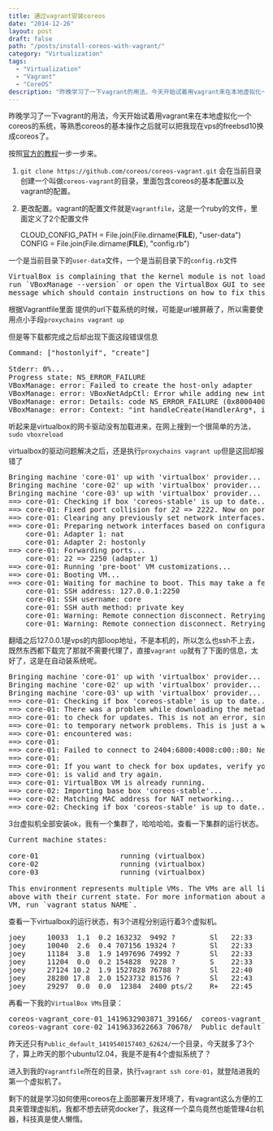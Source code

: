 ```yaml
---
title: 通过vagrant安装coreos
date: "2014-12-26"
layout: post
draft: false
path: "/posts/install-coreos-with-vagrant/"
category: "Virtualization"
tags:
  - "Virtualization"
  - "Vagrant"
  - "CoreOS"
description: "昨晚学习了一下vagrant的用法，今天开始试着用vagrant来在本地虚拟化一个coreos的系统，等熟悉coreos的基本操作之后就可以把我现在vps的freebsd10换成coreos了..."
---
```


昨晚学习了一下vagrant的用法，今天开始试着用vagrant来在本地虚拟化一个coreos的系统，等熟悉coreos的基本操作之后就可以把我现在vps的freebsd10换成coreos了。

按照[官方的教程](https://coreos.com/docs/running-coreos/platforms/vagrant/)一步一步来。

1. `git clone https://github.com/coreos/coreos-vagrant.git` 会在当前目录创建一个叫做`coreos-vagrant`的目录，里面包含coreos的基本配置以及vagrant的配置。
2. 更改配置。vagrant的配置文件就是`Vagrantfile`，这是一个ruby的文件，里面定义了2个配置文件

    CLOUD_CONFIG_PATH = File.join(File.dirname(__FILE__), "user-data")
    CONFIG = File.join(File.dirname(__FILE__), "config.rb")


一个是当前目录下的`user-data`文件，一个是当前目录下的`config.rb`文件

<pre>
VirtualBox is complaining that the kernel module is not loaded. Please
run `VBoxManage --version` or open the VirtualBox GUI to see the error
message which should contain instructions on how to fix this error.
</pre>

根据Vagrantfile里面 提供的url下载系统的时候，可能是url被屏蔽了，所以需要使用点小手段`proxychains vagrant up`

但是等下载都完成之后却出现下面这段错误信息
<pre>
Command: ["hostonlyif", "create"]

Stderr: 0%...
Progress state: NS_ERROR_FAILURE
VBoxManage: error: Failed to create the host-only adapter
VBoxManage: error: VBoxNetAdpCtl: Error while adding new interface: failed to open /dev/vboxnetctl: No such file or directory
VBoxManage: error: Details: code NS_ERROR_FAILURE (0x80004005), component HostNetworkInterface, interface IHostNetworkInterface
VBoxManage: error: Context: "int handleCreate(HandlerArg*, int, int*)" at line 66 of file VBoxManageHostonly.cpp
</pre>

听起来是virtualbox的网卡驱动没有加载进来，在网上搜到一个很简单的方法，`sudo vboxreload`

virtualbox的驱动问题解决之后，还是执行`proxychains vagrant up`但是这回却报错了
<pre>
Bringing machine 'core-01' up with 'virtualbox' provider...
Bringing machine 'core-02' up with 'virtualbox' provider...
Bringing machine 'core-03' up with 'virtualbox' provider...
==> core-01: Checking if box 'coreos-stable' is up to date...
==> core-01: Fixed port collision for 22 => 2222. Now on port 2250.
==> core-01: Clearing any previously set network interfaces...
==> core-01: Preparing network interfaces based on configuration...
    core-01: Adapter 1: nat
    core-01: Adapter 2: hostonly
==> core-01: Forwarding ports...
    core-01: 22 => 2250 (adapter 1)
==> core-01: Running 'pre-boot' VM customizations...
==> core-01: Booting VM...
==> core-01: Waiting for machine to boot. This may take a few minutes...
    core-01: SSH address: 127.0.0.1:2250
    core-01: SSH username: core
    core-01: SSH auth method: private key
    core-01: Warning: Remote connection disconnect. Retrying...
    core-01: Warning: Remote connection disconnect. Retrying...
</pre>

翻墙之后127.0.0.1是vps的内部loop地址，不是本机的，所以怎么也ssh不上去，既然东西都下载完了那就不需要代理了，直接`vagrant up`就有了下面的信息，太好了，这是在自动装系统呢。

<pre>
Bringing machine 'core-01' up with 'virtualbox' provider...
Bringing machine 'core-02' up with 'virtualbox' provider...
Bringing machine 'core-03' up with 'virtualbox' provider...
==> core-01: Checking if box 'coreos-stable' is up to date...
==> core-01: There was a problem while downloading the metadata for your box
==> core-01: to check for updates. This is not an error, since it is usually due
==> core-01: to temporary network problems. This is just a warning. The problem
==> core-01: encountered was:
==> core-01:
==> core-01: Failed to connect to 2404:6800:4008:c00::80: Network is unreachable
==> core-01:
==> core-01: If you want to check for box updates, verify your network connection
==> core-01: is valid and try again.
==> core-01: VirtualBox VM is already running.
==> core-02: Importing base box 'coreos-stable'...
==> core-02: Matching MAC address for NAT networking...
==> core-02: Checking if box 'coreos-stable' is up to date...
</pre>

3台虚拟机全部安装ok，我有一个集群了，哈哈哈哈。查看一下集群的运行状态。
<pre>
Current machine states:

core-01                   running (virtualbox)
core-02                   running (virtualbox)
core-03                   running (virtualbox)

This environment represents multiple VMs. The VMs are all listed
above with their current state. For more information about a specific
VM, run `vagrant status NAME`.
</pre>

查看一下virtualbox的运行状态，有3个进程分别运行着3个虚拟机。
<pre>
joey     10033  1.1  0.2 163232  9492 ?        Sl   22:33   0:08 /usr/lib/virtualbox/VBoxXPCOMIPCD
joey     10040  2.6  0.4 707156 19324 ?        Sl   22:33   0:20 /usr/lib/virtualbox/VBoxSVC --auto-shutdown
joey     11184  3.8  1.9 1497696 74992 ?       Sl   22:33   0:28 /usr/lib/virtualbox/VBoxHeadless --comment coreos-vagrant_core-01_1419632903871_39166 --startvm 29a5b99b-dfa8-48e6-b18f-d63b01696df2 --vrde config
joey     11204  0.0  0.2 154828  9228 ?        S    22:33   0:00 /usr/lib/virtualbox/VBoxNetDHCP --ip-address 192.168.56.100 --lower-ip 192.168.56.101 --mac-address 08:00:27:AA:0D:77 --netmask 255.255.255.0 --network HostInterfaceNetworking-vboxnet0 --trunk-name vboxnet0 --trunk-type netflt --upper-ip 192.168.56.254
joey     27124 10.2  1.9 1527828 76788 ?       Sl   22:40   0:32 /usr/lib/virtualbox/VBoxHeadless --comment coreos-vagrant_core-02_1419633622663_70678 --startvm 07c05704-61e7-4e61-bebd-723978180348 --vrde config
joey     28280 17.8  2.0 1523732 81576 ?       Sl   22:43   0:28 /usr/lib/virtualbox/VBoxHeadless --comment coreos-vagrant_core-03_1419633784764_52573 --startvm f614df63-7556-45ac-a4ca-3654d6039d3d --vrde config
joey     29297  0.0  0.0  12384  2400 pts/2    R+   22:45   0:00 grep --color=auto -i virtualbox
</pre>

再看一下我的`VirtualBox VMs`目录：
<pre>
coreos-vagrant_core-01_1419632903871_39166/  coreos-vagrant_core-03_1419633784764_52573/
coreos-vagrant_core-02_1419633622663_70678/  Public_default_1419540157403_62624/
</pre>
昨天还只有`Public_default_1419540157403_62624/`一个目录，今天就多了3个了，算上昨天的那个ubuntu12.04，我是不是有4个虚拟系统了？

进入到我的`Vagrantfile`所在的目录，执行`vagrant ssh core-01`，就登陆进我的第一个虚拟机了。

剩下的就是学习如何使用coreos在上面部署开发环境了，有vagrant这么方便的工具来管理虚拟机，我都不想去研究docker了，我这样一个菜鸟竟然也能管理4台机器，科技真是使人懒惰。

